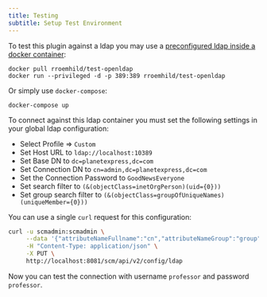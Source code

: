 ```yaml
---
title: Testing
subtitle: Setup Test Environment
---
```

To test this plugin against a ldap you may use a [preconfigured ldap inside a docker container](https://github.com/rroemhild/docker-test-openldap):

```
docker pull rroemhild/test-openldap
docker run --privileged -d -p 389:389 rroemhild/test-openldap
```

Or simply use `docker-compose`:

```
docker-compose up
```

To connect against this ldap container you must set the following settings in your global ldap configuration:

* Select Profile => `Custom`
* Set Host URL to `ldap://localhost:10389`
* Set Base DN to `dc=planetexpress,dc=com`
* Set Connection DN to `cn=admin,dc=planetexpress,dc=com`
* Set the Connection Password to `GoodNewsEveryone`
* Set search filter to `(&(objectClass=inetOrgPerson)(uid={0}))`
* Set group search filter to `(&(objectClass=groupOfUniqueNames)(uniqueMember={0}))`

You can use a single `curl` request for this configuration:

```bash
curl -u scmadmin:scmadmin \
     --data '{"attributeNameFullname":"cn","attributeNameGroup":"group","attributeNameId":"uid","attributeNameMail":"mail","baseDn":"dc=planetexpress,dc=com","connectionDn":"cn=admin,dc=planetexpress,dc=com","connectionPassword":"__DUMMY__","hostUrl":"ldap://localhost:389","profile":"Custom","referralStrategy":"FOLLOW","searchFilter":"(&(objectClass=inetOrgPerson)(uid={0}))","searchFilterGroup":"(&(objectClass=groupOfUniqueNames)(uniqueMember={0}))","searchFilterNestedGroup":"(&(objectClass=groupOfUniqueNames)(uniqueMember={0}))","searchScope":"one","unitGroup":"ou=Groups","unitPeople":"ou=People","enabled":true,"enableStartTls":false,"enableNestedADGroups":false,"enableNestedGroups":false,"activeFields":[],"showTestDialog":false}' \
     -H "Content-Type: application/json" \
     -X PUT \
     http://localhost:8081/scm/api/v2/config/ldap
```

Now you can test the connection with username `professor` and password `professor`.
